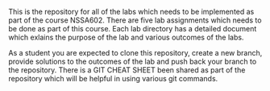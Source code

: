 This is the repository for all of the labs which needs to be implemented as part of the course NSSA602. There are five lab assignments which needs to be done as part of this course. Each lab directory has a detailed document which exlains the purpose of the lab and various outcomes of the labs.

As a student you are expected to clone this repository, create a new branch, provide solutions to the outcomes of the lab and push back your branch to the repository. There is a GIT CHEAT SHEET been shared as part of the repository which will be helpful in using various git commands.
